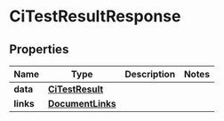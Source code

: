 

# CiTestResultResponse


## Properties

| Name | Type | Description | Notes |
|------------ | ------------- | ------------- | -------------|
|**data** | [**CiTestResult**](CiTestResult.md) |  |  |
|**links** | [**DocumentLinks**](DocumentLinks.md) |  |  |



